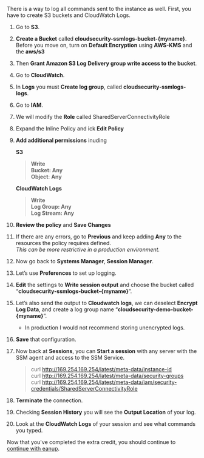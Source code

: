 There is a way to log all commands sent to the instance as well. First, you have to create S3 buckets and CloudWatch Logs.

1.    Go to **S3**.
2.    **Create a Bucket** called **cloudsecurity-ssmlogs-bucket-{myname}**. Before you move on, turn on **Default Encryption** using **AWS-KMS** and the **aws/s3**
3.    Then **Grant Amazon S3 Log Delivery group write access to the bucket**.
4.    Go to **CloudWatch**.
5.    In **Logs** you must **Create log group**, called **cloudsecurity-ssmlogs-logs**.
6.    Go to **IAM**.
7.    We will modify the **Role** called SharedServerConnectivityRole
8.    Expand the Inline Policy and ick **Edit Policy**
9.    **Add additional permissions** inuding

         **S3**  
         >    **Write**  
         >    **Bucket: Any**  
         >    **Object**: **Any**  

         **CloudWatch Logs**  
         >    **Write**  
         >    **Log Group: Any**  
         >    **Log Stream: Any**  
10.    **Review the policy** and **Save Changes**
11.    If there are any errors, go to **Previous** and keep adding **Any** to the resources the policy requires defined.  
_This can be more restrictive in a production environment._
12.    Now go back to **Systems Manager**, **Session Manager**.
13.    Let’s use **Preferences** to set up logging.
14.    **Edit** the settings to **Write session output** and choose the bucket called “**cloudsecurity-ssmlogs-bucket-{myname}**”. 
15.    Let’s also send the output to **Cloudwatch logs**, we can deselect **Encrypt Log Data**, and create a log group name “**cloudsecurity-demo-bucket-{myname}**”.
         * In production I would not recommend storing unencrypted logs.
16.    **Save** that configuration.
17.    Now back at **Sessions**, you can **Start a session** with any server with the SSM agent and access to the SSM Service.
        >  curl http://169.254.169.254/latest/meta-data/instance-id  
        >  curl http://169.254.169.254/latest/meta-data/security-groups  
        >  curl http://169.254.169.254/latest/meta-data/iam/security-credentials/SharedServerConnectivityRole  
18.    **Terminate** the connection.
19.    Checking **Session History** you will see the **Output Location** of your log.
20.    Look at the **CloudWatch Logs** of your session and see what commands you typed.

Now that you've completed the extra credit, you should continue to [continue with eanup](./cleanup.md).
